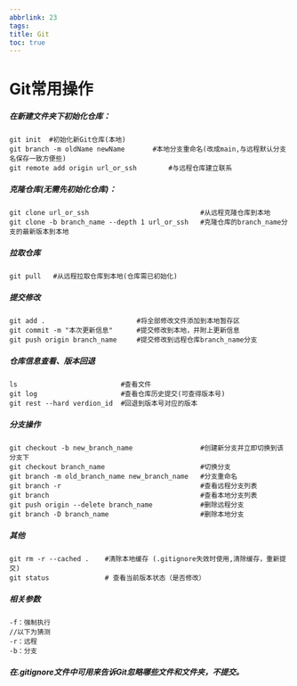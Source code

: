 ```yaml
---
abbrlink: 23
tags: 
title: Git
toc: true
---
```

# Git常用操作
##### 在新建文件夹下初始化仓库：

```
git init  #初始化新Git仓库(本地)
git branch -m oldName newName 		#本地分支重命名(改成main,与远程默认分支名保存一致方便些)
git remote add origin url_or_ssh  		#与远程仓库建立联系
```

##### 克隆仓库(无需先初始化仓库)：

```
git clone url_or_ssh  							#从远程克隆仓库到本地
git clone -b branch_name --depth 1 url_or_ssh  	#克隆仓库的branch_name分支的最新版本到本地
```
##### 拉取仓库

```
git pull   #从远程拉取仓库到本地(仓库需已初始化)
```

##### 提交修改

```
git add .  						#将全部修改文件添加到本地暂存区
git commit -m "本次更新信息" 		#提交修改到本地，并附上更新信息
git push origin branch_name 	#提交修改到远程仓库branch_name分支
```

##### 仓库信息查看、版本回退

```
ls  						#查看文件
git log  					#查看仓库历史提交(可查得版本号)
git rest --hard verdion_id	#回退到版本号对应的版本

```

##### 分支操作

```
git checkout -b new_branch_name 				#创建新分支并立即切换到该分支下
git checkout branch_name			 			#切换分支
git branch -m old_branch_name new_branch_name 	#分支重命名
git branch -r  									#查看远程分支列表
git branch     									#查看本地分支列表
git push origin --delete branch_name 			#删除远程分支
git branch -D branch_name   					#删除本地分支
```

##### 其他

```
git rm -r --cached .  	#清除本地缓存 (.gitignore失效时使用,清除缓存，重新提交)
git status             	# 查看当前版本状态（是否修改）
```

##### 相关参数

```
-f：强制执行
//以下为猜测
-r：远程
-b：分支
```



##### 在.gitignore文件中可用来告诉Git忽略哪些文件和文件夹，不提交。





